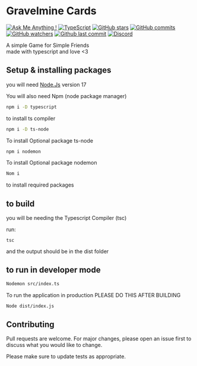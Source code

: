 # Gravelmine Cards

[![Ask Me Anything !](https://img.shields.io/badge/Ask%20me-anything-1abc9c.svg)](https://GitHub.com/aspectxlol)
[![TypeScript](https://badgen.net/badge/icon/typescript?icon=typescript&label)](https://typescriptlang.org)
[![GitHub stars](https://badgen.net/github/stars/aspectxlol/Gravelmine-cards)](https://GitHub.com/aspectxlol/Gravelmine-cards/)
[![GitHub commits](https://badgen.net/github/commits/aspectxlol/Gravelmine-cards)](https://GitHub.com/aspectxlol/Gravelmine-cards/commit/)
[![GitHub watchers](https://badgen.net/github/watchers/aspectxlol/Gravelmine-cards)](https://GitHub.com/aspectxlol/Gravelmine-cards/watchers/)
[![Github last commit](https://badgen.net/github/last-commit/aspectxlol/gravelmine-cards)](https://github.com/aspectxlol/Gravelmine-cards/commits)
[![Discord](https://badgen.net/badge/icon/discord?icon=discord&label)](https://discord.gg/8XQbUF5twR)

A simple Game for Simple Friends\
made with typescript and love <3

## Setup & installing packages

you will need [Node.Js](https://nodejs.org/en/) version 17

You will also need Npm (node package manager)

```bash
npm i -D typescript
```

to install ts compiler

```bash
npm i -D ts-node
```
To install Optional package ts-node

```bash
npm i nodemon
```
To install Optional package nodemon

```bash
Nom i 
```
to install required packages

## to build

you will be needing the Typescript Compiler (tsc)

run:

```
tsc
```

and the output should be in the dist folder

## to run in developer mode
```bash
Nodemon src/index.ts
```

To run the application in production
PLEASE DO THIS AFTER BUILDING 
```bash
Node dist/index.js
```

## Contributing

Pull requests are welcome. For major changes, please open an issue first to discuss what you would like to change.

Please make sure to update tests as appropriate.
